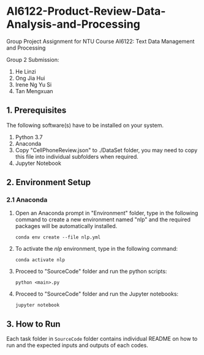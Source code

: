 # AI6122-Product-Review-Data-Analysis-and-Processing
Group Project Assignment for NTU Course AI6122: Text Data Management and Processing

Group 2 Submission:

1. He Linzi 
2. Ong Jia Hui
3. Irene Ng Yu Si
4. Tan Mengxuan

## 1. Prerequisites

The following software(s) have to be installed on your system.

1. Python 3.7
2. Anaconda
3. Copy "CellPhoneReview.json" to ./DataSet folder, you may need to copy this file into individual subfolders when required.
4. Jupyter Notebook 

## 2. Environment Setup

### 2.1 Anaconda

1. Open an Anaconda prompt in "Environment" folder, type in the following command to create a new environment named "nlp" and the required packages will be automatically installed.

   ```shell
   conda env create --file nlp.yml
   ```

2. To activate the _nlp_ environment, type in the following command:

   ```shell
   conda activate nlp
   ```

3. Proceed to "SourceCode" folder and run the python scripts:

   ```shell
   python <main>.py
   ```

4. Proceed to "SourceCode" folder and run the Jupyter notebooks:

   ```shell
   jupyter notebook
   ```

## 3. How to Run

Each task folder in  `SourceCode` folder contains individual README on how to run and the expected inputs and outputs of each codes. 

